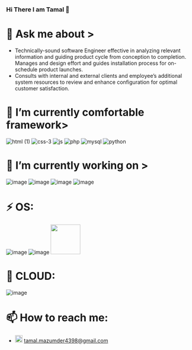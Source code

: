 ### Hi There I am Tamal 👋

<!--
**striketm98/striketm98** is a ✨ _special_ ✨ repository because its `README.md` (this file) appears on your GitHub profile.

Here are some ideas to get you started:

- 🔭 I’m currently working on ...
- 🌱 I’m currently learning ...
- 👯 I’m looking to collaborate on ...
- 🤔 I’m looking for help with ...
 

- 😄 Pronouns: ...
- ⚡ Fun fact: ...
-->

# 💬 Ask me about >

* Technically-sound software Engineer effective in analyzing relevant information and guiding product cycle 
from conception to completion. Manages and design effort and guides installation process for on-schedule 
product launches. 
* Consults with internal and external clients and employee’s additional system resources to 
review and enhance configuration for optimal customer satisfaction. 



# 🌱 I’m currently comfortable  framework>

![html (1)](https://user-images.githubusercontent.com/65080702/174187031-b6804f18-5a3d-4a54-ae32-87aee64ebb23.png)
![css-3](https://user-images.githubusercontent.com/65080702/174186523-3a2d3142-efef-443c-a9f9-f648d72f8a2b.png)
![js](https://user-images.githubusercontent.com/65080702/174186520-ba12478e-b4b1-4e38-a2a8-18b3738988e1.png)
![php](https://user-images.githubusercontent.com/65080702/174186502-27f2704e-2b50-463d-951b-c4671bda5672.png)
![mysql](https://user-images.githubusercontent.com/65080702/174186512-6134dcc4-fb43-439a-aed0-7e91e3bad2c3.png)
![python](https://user-images.githubusercontent.com/65080702/174186515-168d640b-1b9f-4548-b874-efcfd146cc7f.png)

# 🔭 I’m currently working on >

![image](https://user-images.githubusercontent.com/65080702/174346622-a192e1fc-a225-4958-a9d0-4cb6ad1efeb2.png)
![image](https://user-images.githubusercontent.com/65080702/174346679-db411b95-6be1-4a9d-82ef-537e55a147df.png)
![image](https://user-images.githubusercontent.com/65080702/174346745-0b534308-cae4-4f53-9e79-101ece98d453.png)
![image](https://user-images.githubusercontent.com/65080702/176676900-ba580931-2e22-4580-9f22-47ac04b3e758.png)

# ⚡ OS:

![image](https://user-images.githubusercontent.com/65080702/174349583-0fd68f76-da16-4faa-92b3-cf4c3ff17bcc.png)
![image](https://user-images.githubusercontent.com/65080702/174349663-cd3f4bad-6f53-4768-ae2a-b56a7abb8cc7.png)
<img src="https://user-images.githubusercontent.com/65080702/214345863-3aca81d7-977a-40e3-bc18-d15aa915d359.png" width="80" height="80">


# 🤔 CLOUD:

![image](https://user-images.githubusercontent.com/65080702/174349732-31254ccb-7c4a-44a5-bca1-90d90e2290be.png)


# 📫 How to reach me:
* <img src="https://user-images.githubusercontent.com/65080702/174347653-2bee1d5d-2597-43bd-ae84-086673a2e149.png" width="20" height="20"> tamal.mazumder4398@gmail.com

